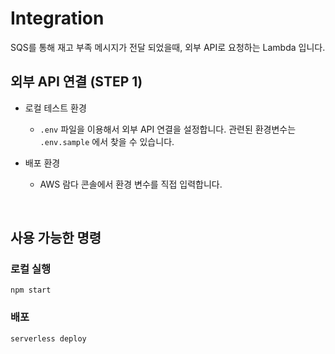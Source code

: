 <!--
title: 'Serverless Framework Node Express API on AWS'
description: 'This template demonstrates how to develop and deploy a simple Node Express API running on AWS Lambda using the traditional Serverless Framework.'
layout: Doc
framework: v3
platform: AWS
language: nodeJS
priority: 1
authorLink: 'https://github.com/serverless'
authorName: 'Serverless, inc.'
authorAvatar: 'https://avatars1.githubusercontent.com/u/13742415?s=200&v=4'
-->

# Integration

SQS를 통해 재고 부족 메시지가 전달 되었을때, 외부 API로 요청하는 Lambda 입니다.
## 외부 API 연결 (STEP 1)

- 로컬 테스트 환경
    - `.env` 파일을 이용해서 외부 API 연결을 설정합니다. 관련된 환경변수는 `.env.sample` 에서 찾을 수 있습니다.

- 배포 환경
    - AWS 람다 콘솔에서 환경 변수를 직접 입력합니다.

<br>

## 사용 가능한 명령

### 로컬 실행
```
npm start
```

### 배포
```
serverless deploy
```

